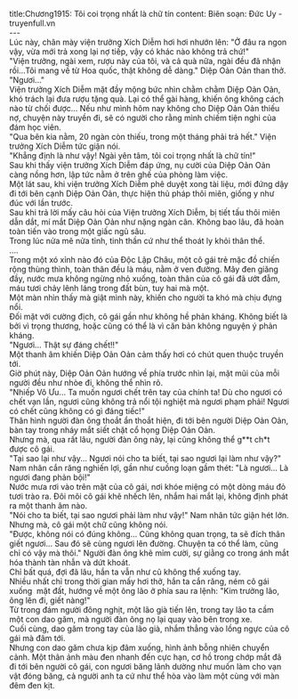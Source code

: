 title:Chương1915: Tôi coi trọng nhất là chữ tín
content:
Biên soạn: Đức Uy - truyenfull.vn<br>---<br>Lúc này, chân mày viện trưởng Xích Diễm hơi hơi nhướn lên: "Ở đâu ra ngon vậy, vừa mới trả xong lại nợ tiếp, vậy có khác nào không trả chứ!"<br>"Viện trưởng, ngài xem, rượu này của tôi, và cả quà nữa, ngài đều đã nhận rồi...Tôi mang về từ Hoa quốc, thật không dễ dàng." Diệp Oản Oản than thở.<br>"Ngươi..."<br>Viện trưởng Xích Diễm mặt đầy mộng bức nhìn chằm chằm Diệp Oản Oản, khó trách lại đưa rượu tặng quà. Lại có thể gài hàng, khiến ông không cách nào từ chối được... Nếu như mình hôm nay không cho Diệp Oản Oản thiếu nợ, chuyện này truyền đi, sẽ có người cho rằng mình chiếm tiện nghi của đám học viên.<br>"Qua bên kia nằm, 20 ngàn còn thiếu, trong một tháng phải trả hết." Viện trưởng Xích Diễm tức giận nói.<br>"Khẳng định là như vậy! Ngài yên tâm, tôi coi trọng nhất là chữ tín!"<br>Sau khi thấy viện trưởng Xích Diễm đáp ứng, nụ cười của Diệp Oản Oản càng nồng hơn, lập tức nằm ở trên ghế của phòng làm việc.<br>Một lát sau, khi viện trưởng Xích Diễm phê duyệt xong tài liệu, mới đứng dậy đi tới bên cạnh Diệp Oản Oản, thực hiện thủ pháp thôi miên, giống y như đúc với lần trước.<br>Sau khi trả lời mấy câu hỏi của Viện trưởng Xích Diễm, bị tiết tấu thôi miên dẫn dắt, mí mắt Diệp Oản Oản như nặng ngàn cân. Không bao lâu, đã hoàn toàn tiến vào trong một giấc ngủ sâu.<br>Trong lúc nửa mê nửa tỉnh, tinh thần cứ như thể thoát ly khỏi thân thể.<br>….<br>Trong một xó xỉnh nào đó của Độc Lập Châu, một cô gái trẻ mặc đồ chiến rộng thùng thình, toàn thân đều là máu, nằm ở ven đường. Mây đen giăng đầy, nước mưa không ngừng nhỏ xuống, toàn thân của cô gái đã ướt đẫm, máu tươi chảy lênh láng trong đất bùn, tuy hai mà một.<br>Một màn nhìn thấy mà giật mình này, khiến cho người ta khó mà chịu đựng nổi.<br>Đối mặt với cường địch, cô gái gần như không hề phản kháng. Không biết là bởi vì trọng thương, hoặc cũng có thể là vì căn bản không nguyện ý phản kháng.<br>"Ngươi... Thật sự đáng chết!!"<br>Một thanh âm khiến Diệp Oản Oản cảm thấy hơi có chút quen thuộc truyền tới.<br>Giờ phút này, Diệp Oản Oản hướng về phía trước nhìn lại, mặt mũi của mỗi người đều như nhòe đi, không thể nhìn rõ.<br>"Nhiếp Vô Ưu... Ta muốn ngươi chết trên tay của chính ta! Dù cho ngươi có chết vạn lần, ngươi cũng không trả nổi tội nghiệt mà ngươi phạm phải! Ngươi có chết cũng không có gì đáng tiếc!"<br>Thân hình người đàn ông thoắt ẩn thoắt hiện, đi tới bên người Diệp Oản Oản, bàn tay trong nháy mắt siết chặt cổ họng Diệp Oản Oản.<br>Nhưng mà, qua rất lâu, người đàn ông này, lại cũng không thể g**t ch*t được cô gái.<br>"Tại sao lại như vậy... Ngươi nói cho ta biết, tại sao ngươi lại làm như vậy?" Nam nhân cắn răng nghiến lợi, gần như cuồng loạn gầm thét: "Là ngươi... Là ngươi đang phản bội!"<br>Nước mưa rơi vào trên mặt của cô gái, nơi khóe miệng có một dòng máu đỏ tươi trào ra. Đôi môi cô gái khẽ nhếch lên, nhắm hai mắt lại, không định phát ra một thanh âm nào.<br>"Nói cho ta biết, tại sao ngươi phải làm như vậy!" Nam nhân tức giận hét lớn.<br>Nhưng mà, cô gái một chữ cũng không nói.<br>"Được, không nói có đúng không... Cũng không quan trọng, ta sẽ đích thân giết ngươi... Sau đó sẽ cùng ngươi lên đường. Chuyện ta có thể làm, cũng chỉ có vậy mà thôi." Người đàn ông khẽ mỉm cười, sự giằng co trong ánh mắt hóa thành tàn nhẫn và dứt khoát.<br>Chỉ bất quá, đợi đã lâu, hắn ta vẫn như cũ không thể xuống tay.<br>Nhiều nhất chỉ trong thời gian mấy hơi thở, hắn ta cắn răng, ném cô gái xuống  mặt đất, hướng về một ông lão ở phía sau ra lệnh: "Kim trưởng lão, ông lên đi, giết nàng!"<br>Từ trong đám người đông nghịt, một lão già tiến lên, trong tay lão ta cầm một con dao găm, mà người đàn ông nọ lại quay vào bên trong xe.<br>Cuối cùng, dao găm trong tay của lão già, nhắm thẳng vào lồng ngực của cô gái mà đâm tới.<br>Nhưng con dao găm chưa kịp đâm xuống, hình ảnh bỗng nhiên chuyển cảnh. Một thân ảnh màu đen nhanh đến cực hạn, cơ hồ trong chớp mắt đã đi tới bên người cô gái, con ngươi băng lãnh dường như muốn làm cho vạn vật đóng băng, cả người anh ta cứ như thể hòa vào làm một cùng với màn đêm đen kịt.